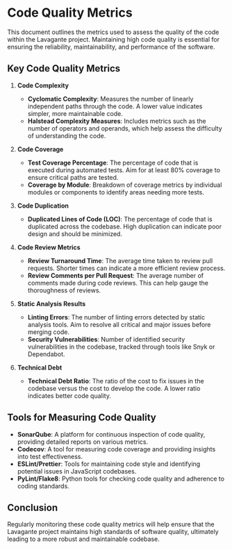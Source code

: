 # Code Quality Metrics

This document outlines the metrics used to assess the quality of the code within the Lavagante project. Maintaining high code quality is essential for ensuring the reliability, maintainability, and performance of the software.

## Key Code Quality Metrics

1. **Code Complexity**
   - **Cyclomatic Complexity**: Measures the number of linearly independent paths through the code. A lower value indicates simpler, more maintainable code.
   - **Halstead Complexity Measures**: Includes metrics such as the number of operators and operands, which help assess the difficulty of understanding the code.

2. **Code Coverage**
   - **Test Coverage Percentage**: The percentage of code that is executed during automated tests. Aim for at least 80% coverage to ensure critical paths are tested.
   - **Coverage by Module**: Breakdown of coverage metrics by individual modules or components to identify areas needing more tests.

3. **Code Duplication**
   - **Duplicated Lines of Code (LOC)**: The percentage of code that is duplicated across the codebase. High duplication can indicate poor design and should be minimized.

4. **Code Review Metrics**
   - **Review Turnaround Time**: The average time taken to review pull requests. Shorter times can indicate a more efficient review process.
   - **Review Comments per Pull Request**: The average number of comments made during code reviews. This can help gauge the thoroughness of reviews.

5. **Static Analysis Results**
   - **Linting Errors**: The number of linting errors detected by static analysis tools. Aim to resolve all critical and major issues before merging code.
   - **Security Vulnerabilities**: Number of identified security vulnerabilities in the codebase, tracked through tools like Snyk or Dependabot.

6. **Technical Debt**
   - **Technical Debt Ratio**: The ratio of the cost to fix issues in the codebase versus the cost to develop the code. A lower ratio indicates better code quality.

## Tools for Measuring Code Quality

- **SonarQube**: A platform for continuous inspection of code quality, providing detailed reports on various metrics.
- **Codecov**: A tool for measuring code coverage and providing insights into test effectiveness.
- **ESLint/Prettier**: Tools for maintaining code style and identifying potential issues in JavaScript codebases.
- **PyLint/Flake8**: Python tools for checking code quality and adherence to coding standards.

## Conclusion

Regularly monitoring these code quality metrics will help ensure that the Lavagante project maintains high standards of software quality, ultimately leading to a more robust and maintainable codebase.